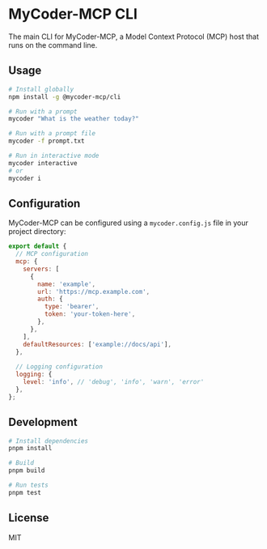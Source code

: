 # MyCoder-MCP CLI

The main CLI for MyCoder-MCP, a Model Context Protocol (MCP) host that runs on the command line.

## Usage

```bash
# Install globally
npm install -g @mycoder-mcp/cli

# Run with a prompt
mycoder "What is the weather today?"

# Run with a prompt file
mycoder -f prompt.txt

# Run in interactive mode
mycoder interactive
# or
mycoder i
```

## Configuration

MyCoder-MCP can be configured using a `mycoder.config.js` file in your project directory:

```js
export default {
  // MCP configuration
  mcp: {
    servers: [
      {
        name: 'example',
        url: 'https://mcp.example.com',
        auth: {
          type: 'bearer',
          token: 'your-token-here',
        },
      },
    ],
    defaultResources: ['example://docs/api'],
  },
  
  // Logging configuration
  logging: {
    level: 'info', // 'debug', 'info', 'warn', 'error'
  },
};
```

## Development

```bash
# Install dependencies
pnpm install

# Build
pnpm build

# Run tests
pnpm test
```

## License

MIT